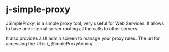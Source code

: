 # j-simple-proxy
JSimpleProxy, is a simple proxy tool, very useful for Web Services. It allows to have one internal server routing all the calls to other servers.

It also provides a UI admin screen to manage your proxy rules. The url for accessing the UI is /_jSimpleProxyAdmin/
